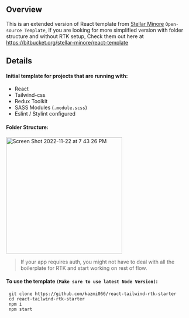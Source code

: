 ## Overview

This is an extended version of React template from [Stellar Minore](https://stellarminore.com/) `Open-source Template`, If you are looking for more simplified version with folder structure and without RTK setup, Check them out here at https://bitbucket.org/stellar-minore/react-template

## Details

#### Initial template for projects that are running with:

- React
- Tailwind-css
- Redux Toolkit
- SASS Modules (`.module.scss`)
- Eslint / Stylint configured

#### Folder Structure:

<img width="317" alt="Screen Shot 2022-11-22 at 7 43 26 PM" src="https://user-images.githubusercontent.com/37541648/203343023-e2e41a48-b755-402f-ad4b-bff2f4bbbdfe.png">

> If your app requires auth, you might not have to deal with all the boilerplate for RTK and start working on rest of flow.

#### To use the template `(Make sure to use latest Node Version)`:

```
 git clone https://github.com/kazmi066/react-tailwind-rtk-starter
 cd react-tailwind-rtk-starter
 npm i
 npm start
```
